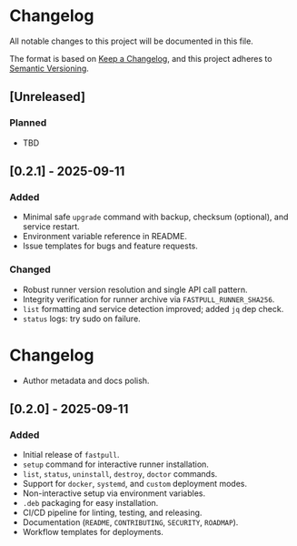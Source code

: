 # Changelog

All notable changes to this project will be documented in this file.

The format is based on [Keep a Changelog](https://keepachangelog.com/en/1.0.0/),
and this project adheres to [Semantic Versioning](https://semver.org/spec/v2.0.0.html).

## [Unreleased]

### Planned
- TBD

## [0.2.1] - 2025-09-11

### Added
- Minimal safe `upgrade` command with backup, checksum (optional), and service restart.
- Environment variable reference in README.
- Issue templates for bugs and feature requests.

### Changed
- Robust runner version resolution and single API call pattern.
- Integrity verification for runner archive via `FASTPULL_RUNNER_SHA256`.
- `list` formatting and service detection improved; added `jq` dep check.
- `status` logs: try sudo on failure.
# Changelog
- Author metadata and docs polish.

## [0.2.0] - 2025-09-11

### Added
- Initial release of `fastpull`.
- `setup` command for interactive runner installation.
- `list`, `status`, `uninstall`, `destroy`, `doctor` commands.
- Support for `docker`, `systemd`, and `custom` deployment modes.
- Non-interactive setup via environment variables.
- `.deb` packaging for easy installation.
- CI/CD pipeline for linting, testing, and releasing.
- Documentation (`README`, `CONTRIBUTING`, `SECURITY`, `ROADMAP`).
- Workflow templates for deployments.
